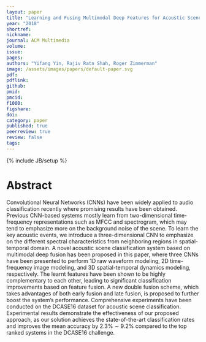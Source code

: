 ```yaml
---
layout: paper
title: "Learning and Fusing Multimodal Deep Features for Acoustic Scene Categorization"
year: "2018"
shortref: 
nickname: 
journal: ACM Multimedia
volume: 
issue: 
pages:
authors: "Yifang Yin, Rajiv Ratn Shah, Roger Zimmerman"
image: /assets/images/papers/default-paper.svg
pdf: 
pdflink: 
github:
pmid: 
pmcid: 
f1000: 
figshare: 
doi: 
category: paper
published: true
peerreview: true
review: false
tags: 
---
```

{% include JB/setup %}

# Abstract 

Convolutional Neural Networks (CNNs) have been widely applied to audio classification recently where promising results have been obtained. Previous CNN-based systems mostly learn from two-dimensional time-frequency representations such as MFCC and spectrogram, which may tend to emphasize more on the background noise of the scene. To learn the key acoustic events, we introduce a three-dimensional CNN to emphasize on the different spectral characteristics from neighboring regions in spatial-temporal domain. A novel acoustic scene classification system based on multimodal deep fusion has been proposed in this paper, where three CNNs have been presented to perform 1D raw waveform modeling, 2D time-frequency image modeling, and 3D spatial-temporal dynamics modeling, respectively. The learnt features have been shown to be highly complementary to each other, leading to significant classification improvements based on feature fusion. A new double fusion scheme, which takes advantages of both early fusion and late fusion, is proposed to further boost the system’s performance. Comprehensive experiments have been conducted on the DCASE16 dataset for acoustic scene classification. Experimental results demonstrate the effectiveness of our proposed approach, as our solution achieves the state-of-the-art classification rates and improves the mean accuracy by 2.3% ∼ 9.2% compared to the top ranked systems in the DCASE16 challenge.
